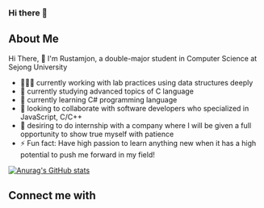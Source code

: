 ### Hi there 👋

<!--
**rkodirkhonov/rkodirkhonov** is a ✨ _special_ ✨ repository because its `README.md` (this file) appears on your GitHub profile.

Here are some ideas to get you started:

- 🔭 I’m currently working on ...
- 🌱 I’m currently learning ...
- 👯 I’m looking to collaborate on ...
- 🤔 I’m looking for help with ...
- 💬 Ask me about ...
- 📫 How to reach me: ...
- 😄 Pronouns: ...
- ⚡ Fun fact: ...
-->

## About Me
 Hi There, 👋 I'm Rustamjon, a double-major student in Computer Science at Sejong University
- 🙎🏻‍♂️ currently working with lab practices using data structures deeply
- 💯 currently studying advanced topics of C language 
- 🌱 currently learning C# programming language
- 👯 looking to collaborate with software developers who specialized in JavaScript, C/C++
- 💬 desiring to do internship with a company where I will be given a full opportunity to show true myself with patience
- ⚡ Fun fact: Have high passion to learn anything new when it has a high potential to push me forward in my field!

[![Anurag's GitHub stats](https://github-readme-stats.vercel.app/api?username=rkodirkhonov)](https://github.com/anuraghazra/github-readme-stats)


## Connect me with
[linkedin]: https://www.linkedin.com/in/rustamjon-kodirkhonov-23b3311b7
[github]: https://github.com/rkodirkhonov
[facebook]: https://www.facebook.com/developer6229
[telegram]: https://t.me/Rustamjon_Kodirkhonov
